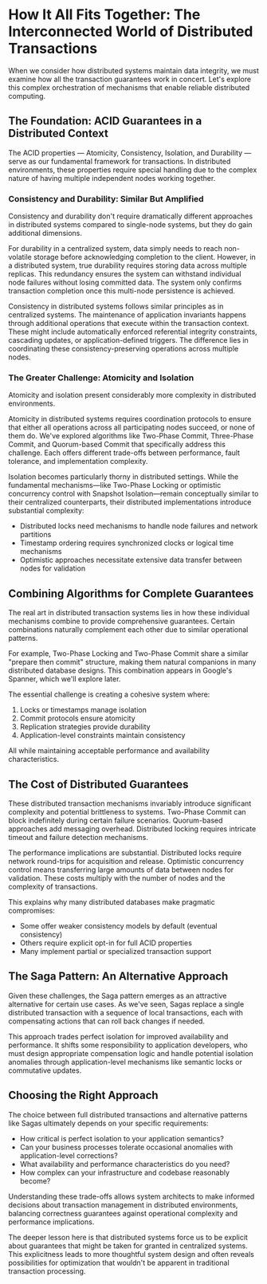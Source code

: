 # How It All Fits Together: The Interconnected World of Distributed Transactions

When we consider how distributed systems maintain data integrity, we must examine how all the transaction guarantees work in concert. Let's explore this complex orchestration of mechanisms that enable reliable distributed computing.

## The Foundation: ACID Guarantees in a Distributed Context

The ACID properties — Atomicity, Consistency, Isolation, and Durability — serve as our fundamental framework for transactions. In distributed environments, these properties require special handling due to the complex nature of having multiple independent nodes working together.

### Consistency and Durability: Similar But Amplified

Consistency and durability don't require dramatically different approaches in distributed systems compared to single-node systems, but they do gain additional dimensions.

For durability in a centralized system, data simply needs to reach non-volatile storage before acknowledging completion to the client. However, in a distributed system, true durability requires storing data across multiple replicas. This redundancy ensures the system can withstand individual node failures without losing committed data. The system only confirms transaction completion once this multi-node persistence is achieved.

Consistency in distributed systems follows similar principles as in centralized systems. The maintenance of application invariants happens through additional operations that execute within the transaction context. These might include automatically enforced referential integrity constraints, cascading updates, or application-defined triggers. The difference lies in coordinating these consistency-preserving operations across multiple nodes.

### The Greater Challenge: Atomicity and Isolation

Atomicity and isolation present considerably more complexity in distributed environments.

Atomicity in distributed systems requires coordination protocols to ensure that either all operations across all participating nodes succeed, or none of them do. We've explored algorithms like Two-Phase Commit, Three-Phase Commit, and Quorum-based Commit that specifically address this challenge. Each offers different trade-offs between performance, fault tolerance, and implementation complexity.

Isolation becomes particularly thorny in distributed settings. While the fundamental mechanisms—like Two-Phase Locking or optimistic concurrency control with Snapshot Isolation—remain conceptually similar to their centralized counterparts, their distributed implementations introduce substantial complexity:

- Distributed locks need mechanisms to handle node failures and network partitions
- Timestamp ordering requires synchronized clocks or logical time mechanisms
- Optimistic approaches necessitate extensive data transfer between nodes for validation

## Combining Algorithms for Complete Guarantees

The real art in distributed transaction systems lies in how these individual mechanisms combine to provide comprehensive guarantees. Certain combinations naturally complement each other due to similar operational patterns.

For example, Two-Phase Locking and Two-Phase Commit share a similar "prepare then commit" structure, making them natural companions in many distributed database designs. This combination appears in Google's Spanner, which we'll explore later.

The essential challenge is creating a cohesive system where:

1. Locks or timestamps manage isolation
2. Commit protocols ensure atomicity
3. Replication strategies provide durability
4. Application-level constraints maintain consistency

All while maintaining acceptable performance and availability characteristics.

## The Cost of Distributed Guarantees

These distributed transaction mechanisms invariably introduce significant complexity and potential brittleness to systems. Two-Phase Commit can block indefinitely during certain failure scenarios. Quorum-based approaches add messaging overhead. Distributed locking requires intricate timeout and failure detection mechanisms.

The performance implications are substantial. Distributed locks require network round-trips for acquisition and release. Optimistic concurrency control means transferring large amounts of data between nodes for validation. These costs multiply with the number of nodes and the complexity of transactions.

This explains why many distributed databases make pragmatic compromises:

- Some offer weaker consistency models by default (eventual consistency)
- Others require explicit opt-in for full ACID properties
- Many implement partial or specialized transaction support

## The Saga Pattern: An Alternative Approach

Given these challenges, the Saga pattern emerges as an attractive alternative for certain use cases. As we've seen, Sagas replace a single distributed transaction with a sequence of local transactions, each with compensating actions that can roll back changes if needed.

This approach trades perfect isolation for improved availability and performance. It shifts some responsibility to application developers, who must design appropriate compensation logic and handle potential isolation anomalies through application-level mechanisms like semantic locks or commutative updates.

## Choosing the Right Approach

The choice between full distributed transactions and alternative patterns like Sagas ultimately depends on your specific requirements:

- How critical is perfect isolation to your application semantics?
- Can your business processes tolerate occasional anomalies with application-level corrections?
- What availability and performance characteristics do you need?
- How complex can your infrastructure and codebase reasonably become?

Understanding these trade-offs allows system architects to make informed decisions about transaction management in distributed environments, balancing correctness guarantees against operational complexity and performance implications.

The deeper lesson here is that distributed systems force us to be explicit about guarantees that might be taken for granted in centralized systems. This explicitness leads to more thoughtful system design and often reveals possibilities for optimization that wouldn't be apparent in traditional transaction processing.
